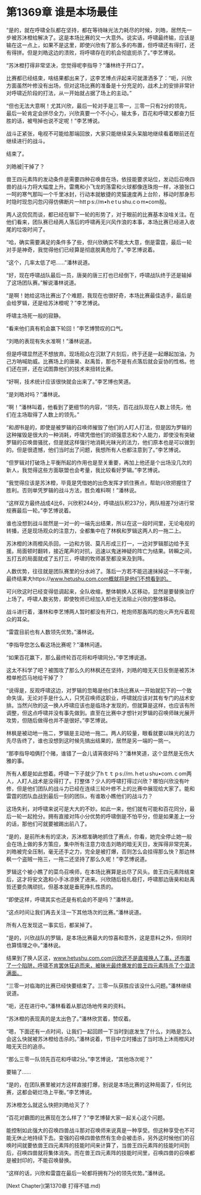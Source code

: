 # 第1369章 谁是本场最佳

“是的，就在呼啸全队都在坚持，都在等待昧光法力耗尽的时候，刘皓，居然先一步被苏沐橙给解决了。这是本场比赛的又一大意外。说实话，呼啸最终输，应该是输在这一点上，如果不是这里，即使兴欣有了那么多的布置，但呼啸还有得打，还有得拼。但是刘皓这边的溃败，将呼啸存在的机会彻底扼杀了。”李艺博说。

“苏沐橙打得非常坚决，您觉得呢李指导？”潘林终于开口了。

比赛都已经结束，啥结果都出来了，这李艺博点评起来可就潇洒多了：“呃，兴欣方面虽然叶修没有出场，但对这场比赛的准备是十分充足的，战术上的安排非常针对呼啸近阶段的打法，从一开始就占据了场上的主动。”

“但也无法大意啊！尤其兴欣，最后一轮对手是三零一，三零一只有2分的领先，最后一轮肯定会拼尽全力，兴欣真要一个不小心，输太多，百花和呼啸又都奋力狂胜的话，被甩掉也说不定呢！”李艺博说。

战斗正紧张，电视不可能给那端回放，大家只能继续呆头呆脑地继续看着眼前还在继续进行的战斗。

结束了。

刘皓被|干掉了？

兽王四元素阵的发动条件是需要四种召唤兽在场，依技能要求站位，发动后召唤四兽的战斗力将大幅度上升。雷鹰和小飞龙的落雷和火球都像连珠炮一样，冰狼张口一呵的寒气那叫一个千里冰封，行动本就敏捷的灵猫速度再上台阶，移动时那身形时隐时现忽闪忽闪得仿佛断片一httｐs://m•hｅtｕshu.cｏm•com般。

两人这侃侃而谈，都已经在聊下一轮的形势了，对于眼前的比赛基本没啥关注。在他们看来，团队赛已经两人落后的呼啸再无兴风作浪的本事，本场比赛已经进入收尾的垃圾时间了。

“哈，确实需要满足的条件多了些，但兴欣确实不能太大意，倒是雷霆，最后一轮对手是神奇，我觉得他们已经算是彻底脱离危险了。”李艺博说着。

“这个，几率太低了吧……”潘林说道。

“好，现在呼啸战队最后一员，唐昊的唐三打也已经倒下，呼啸战队终于还是输掉了这场团队赛。”解说潘林说道。

“是啊！她给这场比赛出了个难题，我现在也很好奇，本场比赛最佳选手，最后是会给罗辑，还是给苏沐橙呢？”李艺博说。

呼啸主场死一般的寂静。

“看来他们真有机会赢下轮回！”李艺博赞叹的口气。

“刘皓的表现有失水准啊！”潘林说道。

但是呼啸显然还不想放弃。现场观众在沉默了片刻后，终于还是一起爆起加油，为己方呐喊助威。比赛场上的唐昊、赵禹哲，那也不是有点落后就会妥协的性格。他们还在拼，还在试图靠他们的技术来扭转比赛。

“好啊，技术统计应该很快就会出来了。”李艺博也笑道。

“是刘皓对吗？”潘林说。

“啊！”潘林叫着，他看到了更细节的内容，“领先，百花战队现在人数上领先，他们在主场取得了人数上的领先。”

“和*图*书是的，即使是被罗辑的召唤师摧毁了他们的人盯人打法，但是因为罗辑的这种摧毁是很大的一种消耗，呼啸凭借他们的顽强意志和个人能力，即使没有突破罗辑的召唤兽骚扰，但是就这样强行地消耗光昧光的法力，他们原本也是可以做到的。但是很遗憾，他们当时出了问题，我想所有人也都注意到了。”李艺博说。

“但罗辑对打破场上平衡所起的作用也是至关重要，再加上他还是个出场没几次的新人，我觉得这些方面联盟也会考量，我比较看好罗辑。”李艺博说。

“我觉得应该是苏沐橙，毕竟是凭借她的出色发挥才抓住赛点，帮助兴欣把握住了胜利。否则单凭罗辑的战斗方法，胜负难料啊！”潘林说。

“这样双方最终战成4比6，兴欣积244分，呼啸战队积237分，两队相差7分进行常规赛最后一轮。”李艺博说着。

谁也没想到战斗居然是一对一的一端先出结果，所以在这一段时间里，无论电视的转播，还是现场观众的注意力，全都集中在了林枫和罗辑这两人的一拖二上。

苏沐橙的沐雨橙风杀回，一边和方锐、莫凡形成三打一，一边对罗辑那边给予支援。局面顿时翻转，接近尾声的对抗，迅速以鬼迷神疑的阵亡为结果。转瞬之间，五打五的局面就成了五打三，呼啸的牧师甚至都没来及到阵。

人数优势，往往就是团队赛里的分水岭了。落后一方若不能迅速抹掉这一不平衡，最终结果大https://www.hetushu.com.com概就将是他们不想看到的。

可兴欣这时已经变得低调起来，全队收缩，整体朝换人区移动，显然是要替换治疗上场了。呼啸人数劣势，即使牧师已经加入却也无法阻止兴欣的整体移动。

战斗进行着，潘林和李艺博两人暂时都没有开口，枪炮师那轰鸣的炮火声充斥着观众的耳朵。

“雷霆目前也有人数领先优势。”潘林说。

“李指导您怎么看这场比赛呢？”潘林问道。

“如果百花赢下，那么最终轮百花将和呼啸同分。”李艺博说道。

这太不科学了吧？被围攻了那么久的林枫还在坚持，刘皓的暗无天日反倒是被苏沐橙单枪匹马地给干掉了？

“说得是，反观呼啸这边，对罗辑的忽略是他们本场比赛从一开始就犯下的一个致命失误。无论对手是什么人，只凭召唤师这职业，呼啸就应该对其有专门的战术安排。当然兴欣的这一换人呼啸应该也是临场才发现的，但就算是这样，也应该有所调整，但这点呼啸并没有事先做到。直至在比赛中才想针对罗辑的召唤师昧光展开攻势，但随后做得也并不是很好。”李艺博说。

林枫是被动地一拖二，罗辑是主动地一拖二。两人的较量，眼看就要以昧光的法力先尽告终了，谁也没想到这时候先搞出结果的，居然是另一端的一挑一。

“那李指导咱俩打个赌，谁错了一会儿请宵夜好吗？”潘林笑道，这个显然是无伤大雅的事。

所有人都是如此想着。呼啸一下子就少了hｔｔｐs://ｍ.ｈetｕshu•com.ｃom两人，人盯人战术是没得打了。打整体？少人的呼啸打得过兴欣？哪怕兴欣没有叶修，但是他们团队的战斗力已经在连续三轮叶修不上的比赛中展现给大家了。能和雷霆的团队血战到最后一刻的团队，有谁敢小瞧他们的战斗力？

这场失利，对呼啸来说可是大大的不妙。如此一来，他们就有可能和百花同分，最后一轮一起抢分。拥有直接对阵小分优势的呼啸倒是不怕平分，但是如果差上一分的话，那他们可就要被踢出前八了。

“是的，是前所未有的坚决，苏沐橙准确地抓住了赛点，你看，她完全停止她一般会在场上做的多方策应，集中所有注意力攻击刘皓的暗无天日，发挥得非常完美，刘皓被完全压制，毫无还手之力，完全是被打爆，否则怎么会挂得那么快？那边林枫一个盗贼一拖三，一拖二还坚持了那么久呢！”李艺博说道。

罗辑这个被小瞧了的菜鸟召唤师，在本场比赛算是出尽了风头。兽王四元素阵结束后，这才将安文逸和小手冰凉换了进来。兴欣随后稳扎稳打，呼啸那边唐昊和赵禹哲还要负隅顽抗，但基本就是垂死挣扎性质的。

“即使这样，呼啸其实也还是有机会的不是吗？”潘林说。

“这点时间让我们再去关注一下其他场次的比赛。”潘林说道。

所有人在发现这一事实后，都呆掉了。

“是的，兴欣战队的罗辑，是本场比赛最大的惊喜和意外，这是意料之外，但同时也算情理之中。”潘林说。

结果到了换人区这，www.hetushu.com.com兴欣还不是直接换人了事，还布置了一个陷阱，呼啸不肯罢休狂追而来，被昧光最终爆发的兽王四元素阵杀了个泪流满面。

“三零一对临海的比赛已经快要结束了。三零一队获胜应该没什么问题。”潘林继续说道。

“呃，还在进行中。”潘林看着从那边场地传来的资料。

“苏沐橙的表现真的是太出色了。”潘林欣赏着，赞叹着。

“嗯，下面还有一点时间，让我们一起回顾一下当时到底发生了什么，刘皓是怎么会这么快就被苏沐橙给击杀的。”潘林说着，节目中立时播出了当时场上沐雨橙风对暗无天日的追杀。

“那么三零一队领先百花和呼啸2分。”李艺博说，“其他场次呢？”

要输了……

“是的，在团队赛里被对方这样直接打爆，别说是本场比赛的这种局面了，任何比赛，这都会砸烂场上平衡。”李艺博说。

苏沐橙怎么就这么快把刘皓给灭了？

“百花对霸图的比赛现在怎么样了？”李艺博替大家一起关心这个问题。

能控制如此强大的召唤四兽战斗那对召唤师来说真是一种享受。但这种享受也不可能无休止地持续下去。变强的召唤四兽依然有生命会被击杀，另外这时候他们的召唤时间就要依兽王四元素阵的技能时间来计算了，当兽王四元素阵的技能时间到后，召唤四兽就将集体消失。而在兽王四元素阵的技能时间里，召唤四兽的召唤都是被封印的，不能召唤替换。

“这样的话，兴欣和雷霆在最后一轮都将拥有7分的领先优势。”潘林说。



[Next Chapter](第1370章 打得不错.md)